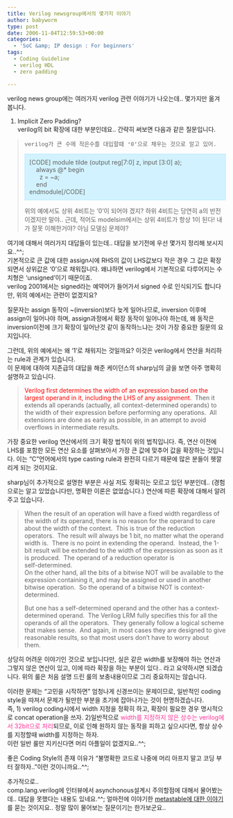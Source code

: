 ```yaml
---
title: Verilog newsgroup에서의 몇가지 이야기
author: babyworm
type: post
date: 2006-11-04T12:59:53+00:00
categories:
  - 'SoC &amp; IP design : For beginners'
tags:
  - Coding Guideline
  - verilog HDL
  - zero padding

---
```

verilog news group에는 여러가지 verilog 관련 이야기가 나오는데.. 몇가지만 옮겨 봅니다.

1. Implicit Zero Padding?  
verilog의 bit 확장에 대한 부분인데요.. 간략히 써보면 다음과 같은 질문입니다. 

> <font face="Courier New" size="2">verilog가 큰 수에 작은수를 대입할때 &#8216;0&#8217;으로 채우는 것으로 알고 있어.</font> 
> 
> <div style="border-right: #90e0ff 1px dotted; padding-right: 10px; border-top: #90e0ff 1px dotted; padding-left: 10px; padding-bottom: 10px; border-left: #90e0ff 1px dotted; padding-top: 10px; border-bottom: #90e0ff 1px dotted; background-color: #d2f2ff">
>   [CODE] module tilde (output reg[7:0] z, input [3:0] a);<br /> &nbsp; &nbsp; always @* begin<br /> &nbsp; &nbsp; &nbsp; z = ~a;<br /> &nbsp; &nbsp; end<br /> endmodule[/CODE]
> </div>
> 
> 위의 예에서도 상위 4비트는 &#8216;0&#8217;이 되어야 겠지? 하위 4비트는 당연히 a의 반전이겠지만 말야.. 근데, 적어도 modelsim에서는 상위 4비트가 항상 1이 된다! 내가 잘못 이해한거야? 아님 모델심 문제야?

여기에 대해서 여러가지 대답들이 있는데.. 대답을 보기전에 우선 몇가지 정리해 보시지요..^^;  
기본적으로 큰 값에 대한 assign시에 RHS의 값이 LHS값보다 작은 경우 그 값은 확장되면서 상위값은 &#8216;0&#8217;으로 채워집니다. 왜냐하면 verilog에서 기본적으로 다루어지는 수치형은 &#8216;unsigned&#8217;이기 때문이죠.  
verilog 2001에서는 signed라는 예약어가 들어가서 signed 수로 인식되기도 합니다만, 위의 예에서는 관련이 없겠지요?

질문자는 assign 동작이 ~(inversion)보다 늦게 일어나므로, inversion 이후에 assign이 일어나야 하며, assign과정에서 확장 동작이 일어나야 하는데, 왜 동작은 inversion이전에 크기 확장이 일어난것 같이 동작하느냐는 것이 가장 중요한 질문의 요지입니다.

그런데, 위의 예에서는 왜 &#8216;1&#8217;로 채워지는 것일까요? 이것은 verilog에서 연산을 처리하는 rule과 관계가 있습니다.  
이 문제에 대하여 지존급의 대답을 해준 케이던스의 sharp님의 글을 보면 아주 명확히 설명하고 있습니다. 

> <font color="#ff0000">Verilog first determines the width of an expression based on the largest operand in it, including the LHS of any assignment.</font>&nbsp; Then it extends all operands (actually, all context-determined operands) to the width of their expression before performing any operations.&nbsp; All extensions are done as early as possible, in an attempt to avoid overflows in intermediate results. 

가장 중요한 verilog 연산에서의 크기 확장 법칙이 위의 법칙입니다. 즉, 연산 이전에 LHS를 포함한 모든 연산 요소를 살펴보아서 가장 큰 값에 맞추어 값을 확장하는 것입니다. 이는 &#8220;C&#8221;언어에서의 type casting rule과 완전히 다르기 때문에 많은 분들이 헷깔리게 되는 것이지요.

sharp님이 추가적으로 설명한 부분은 사실 저도 정확히는 모르고 있던 부분인데.. (경험으로는 알고 있었습니다만, 명확한 이론은 없었습니다.) 연산에 따른 확장에 대해서 알려주고 있습니다. 

> When the result of an operation will have a fixed width regardless of the width of its operand, there is no reason for the operand to care about the width of the context.&nbsp; This is true of the reduction operators.&nbsp; The result will always be 1 bit, no matter what the operand width is.&nbsp; There is no point in extending the operand.&nbsp; Instead, the 1-bit result will be extended to the width of the expression as soon as it is produced.&nbsp; The operand of a reduction operator is  
> self-determined.  
> On the other hand, all the bits of a bitwise NOT will be available to the expression containing it, and may be assigned or used in another bitwise operation.&nbsp; So the operand of a bitwise NOT is context-determined. 
> 
> But one has a self-determined operand and the other has a context-determined operand.&nbsp; The Verilog LRM fully specifies this for all the operands of all the operators.&nbsp; They generally follow a logical scheme that makes sense.&nbsp; And again, in most cases they are designed to give reasonable results, so that most users don&#8217;t have to worry about them. 

상당히 어려운 이야기인 것으로 보입니다만, 실은 같은 width를 보장해야 하는 연산과 그렇지 않은 연산이 있고, 이에 따라 확장을 하는 부분이 있다.. 라고 요약하시면 되겠습니다. 위의 룰은 처음 설명 드린 룰의 보충내용이므로 그리 중요하지는 않습니다. 

이러한 문제는 &#8220;고민을 시작하면&#8221; 엄청나게 신경쓰이는 문제이므로, 일반적인 coding style을 따져서 문제가 될만한 부분을 초기에 잡아나가는 것이 현명하겠습니다.  
즉, 1) verilog coding시에서 width 지정을 정확히 하고, 확장이 필요한 경우 명시적으로 concat operation을 쓰자. 2)일반적으로 <font color="#ff3399">width를 지정하지 않은 상수는 verilog에서 32bit으로 처리</font>되므로, 이로 인해 원하지 않는 동작을 피하고 싶으시다면, 항상 상수를 지정할때 width를 지정하는 하자.  
이런 일반 룰만 지키신다면 머리 아플일이 없겠지요..^^;

좋은 Coding Style의 존재 이유가 &#8220;불명확한 코드로 나중에 머리 아프지 말고 코딩 부터 잘하자..&#8221;이런 것이니까요..^^;

추가적으로..  
comp.lang.verilog에 인터뷰에서 asynchonous설계시 주의할점에 대해서 물어봤는데.. 대답을 못했다는 내용도 있네요.^^; 얼마전에 이야기한 [metastable에 대한 이야기][1]를 묻는 것이지요.. 정말 많이 물어보는 질문이기는 한가보군요..

 [1]: http://babyworm.net/tatter/84